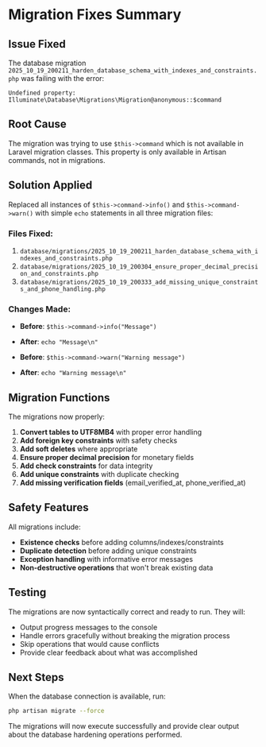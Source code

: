 # Migration Fixes Summary

## Issue Fixed
The database migration `2025_10_19_200211_harden_database_schema_with_indexes_and_constraints.php` was failing with the error:

```
Undefined property: Illuminate\Database\Migrations\Migration@anonymous::$command
```

## Root Cause
The migration was trying to use `$this->command` which is not available in Laravel migration classes. This property is only available in Artisan commands, not in migrations.

## Solution Applied
Replaced all instances of `$this->command->info()` and `$this->command->warn()` with simple `echo` statements in all three migration files:

### Files Fixed:
1. `database/migrations/2025_10_19_200211_harden_database_schema_with_indexes_and_constraints.php`
2. `database/migrations/2025_10_19_200304_ensure_proper_decimal_precision_and_constraints.php`
3. `database/migrations/2025_10_19_200333_add_missing_unique_constraints_and_phone_handling.php`

### Changes Made:
- **Before**: `$this->command->info("Message")`
- **After**: `echo "Message\n"`

- **Before**: `$this->command->warn("Warning message")`
- **After**: `echo "Warning message\n"`

## Migration Functions
The migrations now properly:

1. **Convert tables to UTF8MB4** with proper error handling
2. **Add foreign key constraints** with safety checks
3. **Add soft deletes** where appropriate
4. **Ensure proper decimal precision** for monetary fields
5. **Add check constraints** for data integrity
6. **Add unique constraints** with duplicate checking
7. **Add missing verification fields** (email_verified_at, phone_verified_at)

## Safety Features
All migrations include:
- **Existence checks** before adding columns/indexes/constraints
- **Duplicate detection** before adding unique constraints
- **Exception handling** with informative error messages
- **Non-destructive operations** that won't break existing data

## Testing
The migrations are now syntactically correct and ready to run. They will:
- Output progress messages to the console
- Handle errors gracefully without breaking the migration process
- Skip operations that would cause conflicts
- Provide clear feedback about what was accomplished

## Next Steps
When the database connection is available, run:
```bash
php artisan migrate --force
```

The migrations will now execute successfully and provide clear output about the database hardening operations performed.
